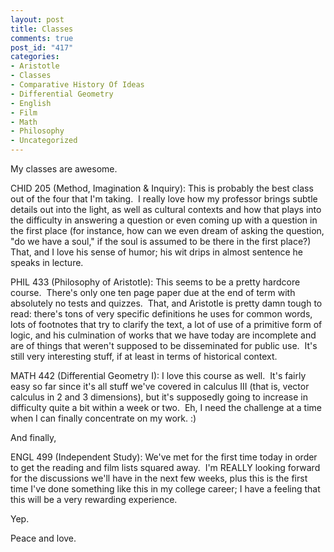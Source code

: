 ```yaml
--- 
layout: post
title: Classes
comments: true
post_id: "417"
categories:
- Aristotle
- Classes
- Comparative History Of Ideas
- Differential Geometry
- English
- Film
- Math
- Philosophy
- Uncategorized
---
```

<p>My classes are awesome.</p>  <p>CHID 205 (Method, Imagination &amp; Inquiry): This is probably the best class out of the four that I'm taking.&#160; I really love how my professor brings subtle details out into the light, as well as cultural contexts and how that plays into the difficulty in answering a question or even coming up with a question in the first place (for instance, how can we even dream of asking the question, &quot;do we have a soul,&quot; if the soul is assumed to be there in the first place?)&#160; That, and I love his sense of humor; his wit drips in almost sentence he speaks in lecture.</p>  <p>PHIL 433 (Philosophy of Aristotle): This seems to be a pretty hardcore course.&#160; There's only one ten page paper due at the end of term with absolutely no tests and quizzes.&#160; That, and Aristotle is pretty damn tough to read: there's tons of very specific definitions he uses for common words, lots of footnotes that try to clarify the text, a lot of use of a primitive form of logic, and his culmination of works that we have today are incomplete and are of things that weren't supposed to be disseminated for public use.&#160; It's still very interesting stuff, if at least in terms of historical context.</p>  <p>MATH 442 (Differential Geometry I): I love this course as well.&#160; It's fairly easy so far since it's all stuff we've covered in calculus III (that is, vector calculus in 2 and 3 dimensions), but it's supposedly going to increase in difficulty quite a bit within a week or two.&#160; Eh, I need the challenge at a time when I can finally concentrate on my work. :)</p>  <p>And finally,</p>  <p>ENGL 499 (Independent Study): We've met for the first time today in order to get the reading and film lists squared away.&#160; I'm REALLY looking forward for the discussions we'll have in the next few weeks, plus this is the first time I've done something like this in my college career; I have a feeling that this will be a very rewarding experience.</p>  <p>Yep.</p>  <p>Peace and love.</p>
